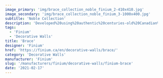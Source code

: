 ```yaml
---
image_primary: 'img/brace_collection_noble_finium_2-410x410.jpg'
image_secondary: 'img/brace_collection_noble_finium_3-1000x400.jpg'
subtitle: 'Noble Collection'
description: 'Developed%20using%20authentic%20centuries-old%20Canadian%20barn%20wood%2C%20Noble%20collection%20products%20stand%20out%20thanks%20to%20their%20unique%2C%20one-of-a-kind%20look.%20Each%20product%20creatively%20reveals%20the%20character%20and%20beauty%20behind%20those%20beams%20and%20panels%20that%20have%20been%20shaped%20over%20the%20years.'
tags:
  - 'Finium'
  - 'Decorative Walls'
title: 'Brace'
designer: 'Finium'
href: 'https://finium.ca/en/decorative-walls/brace/'
category: 'Decorative Walls'
manufacturer: 'Finium'
slug: '/manufacturers/finium/decorative-walls/finium-brace'
date: '2021-02-17'
---
```

